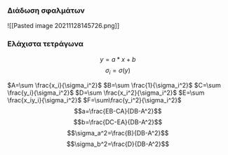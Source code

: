 ### Διάδωση σφαλμάτων
![[Pasted image 20211128145726.png]]

### Ελάχιστα τετράγωνα

$$y=a*x+b$$
$$\sigma_i=\sigma (y)$$

$A=\sum \frac{x_i}{\sigma_i^2}$ $B=\sum \frac{1}{\sigma_i^2}$ $C=\sum \frac{y_i}{\sigma_i^2}$ $D=\sum \frac{x_i^2}{\sigma_i^2}$ $E=\sum \frac{x_iy_i}{\sigma_i^2}$ $F=\sum\frac{y_i^2}{\sigma_i^2}$
$$a=\frac{EB-CA}{DB-A^2}$$
$$b=\frac{DC-EA}{DB-A^2}$$
$$\sigma_a^2=\frac{B}{DB-A^2}$$
$$\sigma_b^2=\frac{D}{DB-A^2}$$
